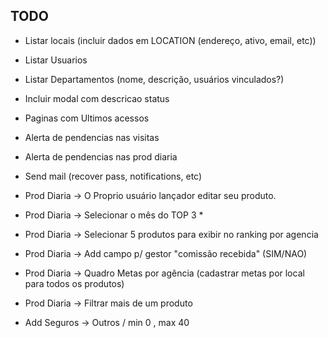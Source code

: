 TODO
--------------------
- Listar locais (incluir dados em LOCATION (endereço, ativo, email, etc))
- Listar Usuarios
- Listar Departamentos (nome, descrição, usuários vinculados?)
- Incluir modal com descricao status
- Paginas com Ultimos acessos
- Alerta de pendencias nas visitas
- Alerta de pendencias nas prod diaria
- Send mail (recover pass, notifications, etc)

- Prod Diaria -> O Proprio usuário lançador editar seu produto.
- Prod Diaria -> Selecionar o mês do TOP 3 *
- Prod Diaria -> Selecionar 5 produtos para exibir no ranking por agencia

- Prod Diaria -> Add campo p/ gestor "comissão recebida" (SIM/NAO)
- Prod Diaria -> Quadro Metas por agência (cadastrar metas por local para todos os produtos)
- Prod Diaria -> Filtrar mais de um produto

- Add Seguros -> Outros / min 0 , max 40

